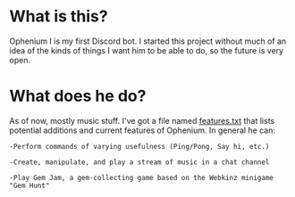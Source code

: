 # What is this?
  Ophenium I is my first Discord bot. I started this project without much of an idea of the kinds of things I want him to be able to do, so the future is very open.

# What does he do?
  As of now, mostly music stuff. I've got a file named [features.txt](https://github.com/tmorgan181/ophenium1/blob/master/features.txt) that lists potential additions and current features of Ophenium. In general he can:
  
    -Perform commands of varying usefulness (Ping/Pong, Say hi, etc.)
    
    -Create, manipulate, and play a stream of music in a chat channel
    
    -Play Gem Jam, a gem-collecting game based on the Webkinz minigame "Gem Hunt"
